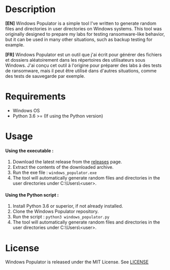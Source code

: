 # Description
**[EN]** Windows Populator is a simple tool I've written to generate random files and directories in user directories on Windows systems. This tool was originally designed to prepare my labs for testing ransomware-like behavior, but it can be used in many other situations, such as backup testing for example.

**[FR]** Windows Populator est un outil que j'ai écrit pour générer des fichiers et dossiers aléatoirement dans les répertoires des utilisateurs sous Windows. J'ai conçu cet outil à l'origine pour préparer des labs à des tests de ransomware, mais il peut être utilisé dans d'autres situations, comme des tests de sauvegarde par exemple.

# Requirements
- Windows OS
- Python 3.6 >= (If using the Python version)

# Usage
#### Using the executable :
1. Download the latest release from the [releases](https://github.com/R4z1xx/windows-populator/releases) page.
2. Extract the contents of the downloaded archive.
3. Run the exe file : `windows_populator.exe`
4. The tool will automatically generate random files and directories in the user directories under C:\Users\\\<user>.

#### Using the Python script :
1. Install Python 3.6 or superior, if not already installed.
2. Clone the Windows Populator repository.
3. Run the script : `python3 windows_populator.py`
4. The tool will automatically generate random files and directories in the user directories under C:\Users\\\<user>.

# License
Windows Populator is released under the MIT License. See [LICENSE](LICENSE)
